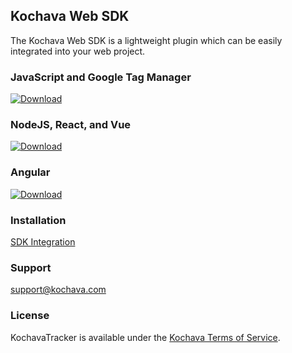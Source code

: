 ## Kochava Web SDK
The Kochava Web SDK is a lightweight plugin which can be easily integrated into your web project.


### JavaScript and Google Tag Manager
[![Download](https://img.shields.io/github/v/release/Kochava/web-sdk-releases?include_prereleases&sort=semver)](https://github.com/Kochava/web-sdk-releases/releases)

### NodeJS, React, and Vue
[![Download](https://img.shields.io/npm/v/kochava)](https://www.npmjs.com/package/kochava)

### Angular
[![Download](https://img.shields.io/npm/v/kochava-angular)](https://www.npmjs.com/package/kochava-angular)

### Installation
[SDK Integration](https://support.kochava.com/web-sdk-integration/)

### Support
support@kochava.com

### License
KochavaTracker is available under the [Kochava Terms of Service](https://www.kochava.com/terms-of-service/).
